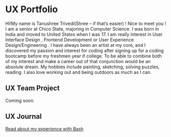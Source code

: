 # UX Portfolio

Hi!My name is Tanushree Trivedi(Shree – if that’s easier) ! Nice to meet you ! I am a senior at Chico State, majoring in Computer Science. I was born in India and moved to United States when I was 17. I am really interest in User Interface Design , Frontend Development or User Experience Design/Engineering . I have always been an artist at my core, and I discovered my passion and interest for coding after signing up for a coding bootcamp before my freshmen year if college. To be able to combine both of my interest and make a career out of that conjunction would be an absolute dream. My hobbies include painting, sketching, solving puzzles, reading. I also love working out and being outdoors as much as I can.

## UX Team Project

Coming soon.

## UX Journal

[Read about my experience with Bash](j01/)
